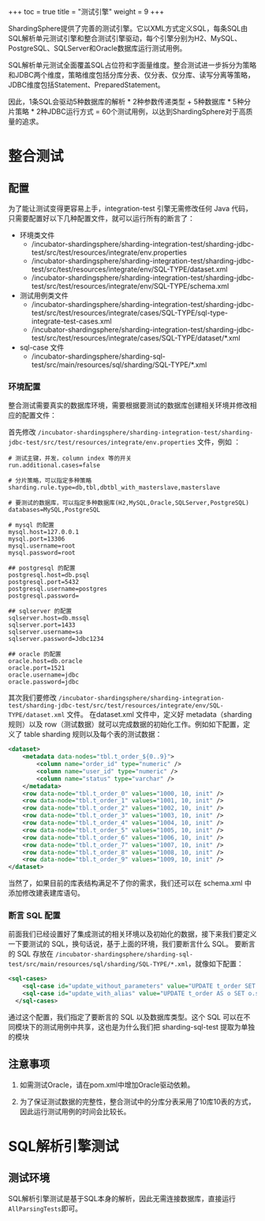 +++
toc = true
title = "测试引擎"
weight = 9
+++

ShardingSphere提供了完善的测试引擎。它以XML方式定义SQL，每条SQL由SQL解析单元测试引擎和整合测试引擎驱动，每个引擎分别为H2、MySQL、PostgreSQL、SQLServer和Oracle数据库运行测试用例。

SQL解析单元测试全面覆盖SQL占位符和字面量维度。整合测试进一步拆分为策略和JDBC两个维度，策略维度包括分库分表、仅分表、仅分库、读写分离等策略，JDBC维度包括Statement、PreparedStatement。

因此，1条SQL会驱动5种数据库的解析 * 2种参数传递类型 + 5种数据库 * 5种分片策略 * 2种JDBC运行方式 = 60个测试用例，以达到ShardingSphere对于高质量的追求。

# 整合测试

## 配置

为了能让测试变得更容易上手，integration-test 引擎无需修改任何 Java 代码，只需要配置好以下几种配置文件，就可以运行所有的断言了：
  - 环境类文件
    - /incubator-shardingsphere/sharding-integration-test/sharding-jdbc-test/src/test/resources/integrate/env.properties
    - /incubator-shardingsphere/sharding-integration-test/sharding-jdbc-test/src/test/resources/integrate/env/SQL-TYPE/dataset.xml
    - /incubator-shardingsphere/sharding-integration-test/sharding-jdbc-test/src/test/resources/integrate/env/SQL-TYPE/schema.xml
  - 测试用例类文件
    - /incubator-shardingsphere/sharding-integration-test/sharding-jdbc-test/src/test/resources/integrate/cases/SQL-TYPE/sql-type-integrate-test-cases.xml
    - /incubator-shardingsphere/sharding-integration-test/sharding-jdbc-test/src/test/resources/integrate/cases/SQL-TYPE/dataset/*.xml
  - sql-case 文件
  	- /incubator-shardingsphere/sharding-sql-test/src/main/resources/sql/sharding/SQL-TYPE/*.xml

### 环境配置 

整合测试需要真实的数据库环境，需要根据要测试的数据库创建相关环境并修改相应的配置文件：  

首先修改 `/incubator-shardingsphere/sharding-integration-test/sharding-jdbc-test/src/test/resources/integrate/env.properties` 文件，例如 ： 

```.env
# 测试主键，并发，column index 等的开关
run.additional.cases=false

# 分片策略，可以指定多种策略
sharding.rule.type=db,tbl,dbtbl_with_masterslave,masterslave

# 要测试的数据库，可以指定多种数据库(H2,MySQL,Oracle,SQLServer,PostgreSQL)
databases=MySQL,PostgreSQL

# mysql 的配置
mysql.host=127.0.0.1
mysql.port=13306
mysql.username=root
mysql.password=root

## postgresql 的配置
postgresql.host=db.psql
postgresql.port=5432
postgresql.username=postgres
postgresql.password=

## sqlserver 的配置
sqlserver.host=db.mssql
sqlserver.port=1433
sqlserver.username=sa
sqlserver.password=Jdbc1234

## oracle 的配置
oracle.host=db.oracle
oracle.port=1521
oracle.username=jdbc
oracle.password=jdbc
```

其次我们要修改 `/incubator-shardingsphere/sharding-integration-test/sharding-jdbc-test/src/test/resources/integrate/env/SQL-TYPE/dataset.xml` 文件。
在dataset.xml 文件中，定义好 metadata（sharding 规则）以及 row（测试数据）就可以完成数据的初始化工作。例如如下配置，定义了 table sharding 规则以及每个表的测试数据：

```xml
<dataset>
    <metadata data-nodes="tbl.t_order_${0..9}">
        <column name="order_id" type="numeric" />
        <column name="user_id" type="numeric" />
        <column name="status" type="varchar" />
    </metadata>
    <row data-node="tbl.t_order_0" values="1000, 10, init" />
    <row data-node="tbl.t_order_1" values="1001, 10, init" />
    <row data-node="tbl.t_order_2" values="1002, 10, init" />
    <row data-node="tbl.t_order_3" values="1003, 10, init" />
    <row data-node="tbl.t_order_4" values="1004, 10, init" />
    <row data-node="tbl.t_order_5" values="1005, 10, init" />
    <row data-node="tbl.t_order_6" values="1006, 10, init" />
    <row data-node="tbl.t_order_7" values="1007, 10, init" />
    <row data-node="tbl.t_order_8" values="1008, 10, init" />
    <row data-node="tbl.t_order_9" values="1009, 10, init" />
</dataset>
```

当然了，如果目前的库表结构满足不了你的需求，我们还可以在 schema.xml 中添加修改建表建库语句。

### 断言 SQL 配置

前面我们已经设置好了集成测试的相关环境以及初始化的数据，接下来我们要定义一下要测试的 SQL，换句话说，基于上面的环境，我们要断言什么 SQL。
要断言的 SQL 存放在 `/incubator-shardingsphere/sharding-sql-test/src/main/resources/sql/sharding/SQL-TYPE/*.xml`，就像如下配置：

```xml
<sql-cases>
    <sql-case id="update_without_parameters" value="UPDATE t_order SET status = 'update' WHERE order_id = 1000 AND user_id = 10" />
    <sql-case id="update_with_alias" value="UPDATE t_order AS o SET o.status = ? WHERE o.order_id = ? AND o.user_id = ?" db-types="MySQL,H2" />
  </sql-cases>
```

通过这个配置，我们指定了要断言的 SQL 以及数据库类型。这个 SQL 可以在不同模块下的测试用例中共享，这也是为什么我们把 sharding-sql-test 提取为单独的模块


## 注意事项

1. 如需测试Oracle，请在pom.xml中增加Oracle驱动依赖。

1. 为了保证测试数据的完整性，整合测试中的分库分表采用了10库10表的方式，因此运行测试用例的时间会比较长。

# SQL解析引擎测试

## 测试环境

SQL解析引擎测试是基于SQL本身的解析，因此无需连接数据库，直接运行`AllParsingTests`即可。

